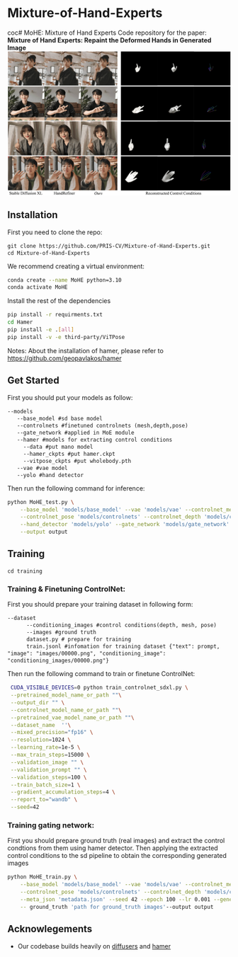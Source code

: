 # Mixture-of-Hand-Experts
coc# MoHE: Mixture of Hand Experts
Code repository for the paper:
**Mixture of Hand Experts: Repaint the Deformed Hands in Generated Image**
![assets](assets/assets.png)
## Installation
First you need to clone the repo:
```
git clone https://github.com/PRIS-CV/Mixture-of-Hand-Experts.git
cd Mixture-of-Hand-Experts
```
We recommend creating a virtual environment:
```bash
conda create --name MoHE python=3.10
conda activate MoHE
```
Install the rest of the dependencies
```bash
pip install -r requirments.txt
cd Hamer
pip install -e .[all]
pip install -v -e third-party/ViTPose
```
Notes: About the installation of hamer, please refer to https://github.com/geopavlakos/hamer
## Get Started
First you should put your models as follow:
```
--models
   --base_model #sd base model
   --controlnets #finetuned controlnets (mesh,depth,pose)
   --gate_network #applied in MoE module
   --hamer #models for extracting control conditions
     --data #put mano model
     --hamer_ckpts #put hamer.ckpt
     --vitpose_ckpts #put wholebody.pth
   --vae #vae model
   --yolo #hand detector
```
Then run the following command for inference:
```bash
python MoHE_test.py \
    --base_model 'models/base_model' --vae 'models/vae' --controlnet_mesh 'models/controlnets' \
    --controlnet_pose 'models/controlnets' --controlnet_depth 'models/controlnets' --condition_extractor 'models/hamer' \
    --hand_detector 'models/yolo' --gate_network 'models/gate_network' --meta_json 'metadata.json' --seed 42 \
    --output output
```
## Training
```
cd training
```
### Training & Finetuning ControlNet:
First you should prepare your training dataset in following form:
```
--dataset
      --conditioning_images #control conditions(depth, mesh, pose)
      --images #ground truth
      dataset.py # prepare for training
      train.jsonl #infomation for training dataset {"text": prompt, "image": "images/00000.png", "conditioning_image": "conditioning_images/00000.png"}
```
Then run the following command to train or finetune ControlNet:
```bash
 CUDA_VISIBLE_DEVICES=0 python train_controlnet_sdxl.py \
 --pretrained_model_name_or_path ""\
 --output_dir "" \
 --controlnet_model_name_or_path ""\
 --pretrained_vae_model_name_or_path ""\
 --dataset_name  ''\
 --mixed_precision="fp16" \
 --resolution=1024 \
 --learning_rate=1e-5 \
 --max_train_steps=15000 \
 --validation_image "" \
 --validation_prompt "" \
 --validation_steps=100 \
 --train_batch_size=1 \
 --gradient_accumulation_steps=4 \
 --report_to="wandb" \
 --seed=42
```
### Training gating network:
First you should prepare ground truth (real images) and extract the control condtions from them using hamer detector. Then applying the extracted control conditions to the sd pipeline to obtain the corresponding generated images
```bash
python MoHE_train.py \
    --base_model 'models/base_model' --vae 'models/vae' --controlnet_mesh 'models/controlnets' \
    --controlnet_pose 'models/controlnets' --controlnet_depth 'models/controlnets' --condition_extractor 'models/hamer' \
    --meta_json 'metadata.json' --seed 42 --epoch 100 --lr 0.001 --generate 'path for generated images by controlnet' \
    -- ground_truth 'path for ground_truth images'--output output
```
## Acknowlegements
- Our codebase builds heavily on [diffusers](https://github.com/huggingface/diffusers) and [hamer](https://github.com/geopavlakos/hamer)
